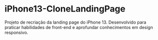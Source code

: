 # iPhone13-CloneLandingPage
Projeto de recriação da landing page do iPhone 13. Desenvolvido para praticar habilidades de front-end e aprofundar conhecimentos em design responsivo.
